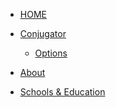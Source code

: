 - [HOME]()

- [Conjugator](conjugator/index)

  - [Options](conjugator/options)

- [About](about/index)

- [Schools & Education](edu/index)
